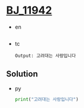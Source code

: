 # [BJ_11942](https://acmicpc.net/problem/11942)

* en

  ```en

  ```

* tc

  ```tc
  Output: 고려대는 사랑입니다
  ```

## Solution

* py

  ```py
  print("고려대는 사랑입니다")
  ```
